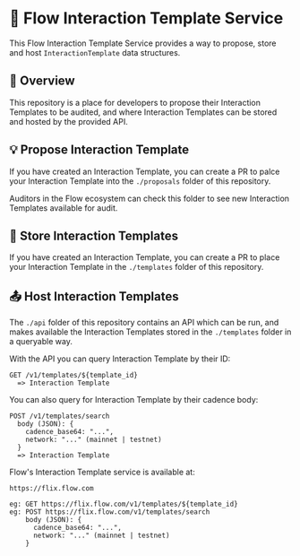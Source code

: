 # 🌊 Flow Interaction Template Service

This Flow Interaction Template Service provides a way to propose, store and host `InteractionTemplate` data structures.

## 📖 Overview

This repository is a place for developers to propose their Interaction Templates to be audited, and where Interaction Templates can be stored and hosted by the provided API.

## 💡 Propose Interaction Template

If you have created an Interaction Template, you can create a PR to palce your Interaction Template into the `./proposals` folder of this repository.

Auditors in the Flow ecosystem can check this folder to see new Interaction Templates available for audit.

## 💾 Store Interaction Templates

If you have created an Interaction Template, you can create a PR to place your Interaction Template in the `./templates` folder of this repository.

## 📤 Host Interaction Templates

The `./api` folder of this repository contains an API which can be run, and makes available the Interaction Templates stored in the `./templates` folder in a queryable way.

With the API you can query Interaction Template by their ID:

```
GET /v1/templates/${template_id}
  => Interaction Template
```

You can also query for Interaction Template by their cadence body:

```
POST /v1/templates/search
  body (JSON): {
    cadence_base64: "...",
    network: "..." (mainnet | testnet)
  }
  => Interaction Template
```

Flow's Interaction Template service is available at:

```
https://flix.flow.com

eg: GET https://flix.flow.com/v1/templates/${template_id}
eg: POST https://flix.flow.com/v1/templates/search
    body (JSON): {
      cadence_base64: "...",
      network: "..." (mainnet | testnet)
    }
```
